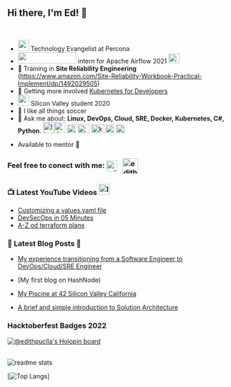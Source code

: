 ## **Hi there, I'm Ed!**  🐬

<br />

<!-- LIST-ACTIVITIES:START -->

- <img src="img/percona.png" width="25" height="25"> Technology Evangelist at Percona
- <img src="img/outreachy2.png" width="132" height="25"> intern for Apache Airflow 2021   <img src="img/airflow.jpeg" width="25" height="22"> 
- 🔭 Training in **Site Reliability Engineering**  (https://www.amazon.com/Site-Reliability-Workbook-Practical-Implement/dp/1492029505)
- 👾 Getting more involved [Kubernetes for Developers](https://github.com/edithturn/CKAD-training)
- <img src="img/42.jpeg" width="25" height="25"> Silicon Valley student 2020
- 🏀 I like all things soccer
- 💬 Ask me about:
**Linux, DevOps, Cloud, SRE, Docker, Kubernetes, C#, Python**.
<img src="https://img.icons8.com/color/96/000000/linux.png" alt="linux" width="25" height="25"/><img src="https://cdn1.iconfinder.com/data/icons/devops-cycle/256/devops_cycle_1_filled-512.png" alt="devops" width="25" height="25"/> <img src="https://www.aloudinthecloud.com/images/gcp_icon_cloud.png" alt="css3" width="20" height="20"/> <img src="https://img.favpng.com/14/23/25/clip-art-france-silicon-valley-docker-vector-graphics-png-favpng-Nb3e14EUwkNhJd86iPTT2wQ84.jpg" alt="html5" width="27" height="20"/> <img src="https://w1.pngwing.com/pngs/241/864/png-transparent-amazon-logo-kubernetes-software-deployment-cloud-computing-orchestration-computer-cluster-amazon-web-services-microsoft-azure.png" alt="k8" width="29" height="20"/> <img src="https://img.icons8.com/color/452/c-programming.png" alt="mysql" width="20" height="20"/> <img src="https://img.icons8.com/color/96/000000/python.png" alt="python" width="20" height="20"/> </p><p align="center">
- Available to mentor 🙇

<!--LIST-ACTIVITIES:END -->

### Feel free to conect with me:   <a href="https://linkedin.com/in/edithpuclla" target="blank"><img align="center" src="https://i.pinimg.com/originals/de/b4/6f/deb46f02a59e3b3a2aa58fac16290d63.gif" alt="edith-puclla" height="25" width="25" /></a> &nbsp; <a href="https://twitter.com/edithpuclla" target="blank"><img align="center" src="https://cliply.co/wp-content/uploads/2019/07/371907030_TWITTER_ICON_TRANSPARENT_400.gif" alt="edith_puclla" height="35" width="35" /></a> &nbsp;

<!--LIST-YOUTUBE:START -->

### 📺 Latest YouTube Videos <img src="https://images.vexels.com/media/users/3/141532/isolated/preview/3a36614d8dde3aa7ee06398cb6dc80cb-icono-de-goma-de-youtube-by-vexels.png" alt="linux" width="25" height="25"/>

- [Customizing a values.yaml file](https://www.youtube.com/xxx)
- [DevSecOps in 05 Minutes](https://www.youtube.com/xxx)
- [A-Z od terraform plans](https://www.youtube.com/xxx)
 
 
 <!--LIST-YOUTUBE:END -->


<!--LIST-BLOGS:START -->

### 🌱 Latest Blog Posts :art:

<!-- BLOG-POST-LIST:START -->

- [My experience transitioning from a Software Engineer to DevOps/Cloud/SRE Engineer](https://dev.to/edithpuclla/my-experience-to-become-outreachy-intern-for-apache-airflow-48e6)

- [My first blog on HashNode)

- [My Piscine at 42 Silicon Valley California](https://medium.com/@edithpuclla/my-piscine-at-42-silicon-valley-ef662227ed6c)

- [A brief and simple introduction to Solution Architecture](https://medium.com/xxx)


<!--LIST-BLOGS:END -->
 
<!--HACKTOBERFEST START -->

 ### Hacktoberfest Badges 2022
 
[![@edithpuclla's Holopin board](https://holopin.me/edithpuclla)](https://holopin.io/@edithpuclla)

<!--HACKTOBERFEST END -->


<br />

<img src = "https://github-readme-stats.vercel.app/api?username=ed87&&show_icons=true&theme=radical" alt="readme stats">

[![Top Langs](https://github-readme-stats.vercel.app/api/top-langs/?username=ed87&layout=compact&theme=merko)]

